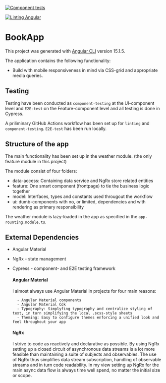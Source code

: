 [![Component tests](https://github.com/bjartejensen/book-app/actions/workflows/component-tests.yml/badge.svg)](https://github.com/bjartejensen/book-app/actions/workflows/component-tests.yml)

[![Linting Angular](https://github.com/bjartejensen/book-app/actions/workflows/linting.yml/badge.svg)](https://github.com/bjartejensen/book-app/actions/workflows/linting.yml)

# BookApp

This project was generated with [Angular CLI](https://github.com/angular/angular-cli) version 15.1.5.

The application contains the following functionality:

- Build with mobile responsiveness in mind via CSS-grid and appropriate media queries.

## Testing

Testing have been conducted as `component-testing` at the UI-component level and `E2E-test` on the Feature-component level and all testing is done in Cypress.

A priliminary GitHub Actions workflow has been set up for `linting` and `component-testing`. `E2E-test` has been run locally.

## Structure of the app

The main functionality has been set up in the weather module. (the only feature module in this project)

The module consist of four folders:

- data-access: Containing data service and NgRx store related entities
- feature: One smart component (frontpage) to tie the business logic together
- model: Interfaces, types and constants used througout the workflow
- ui: dumb-components with no, or limited, dependencies and with rendering as primary responsibility

The weather module is lazy-loaded in the app as specified in the `app-rounting.module.ts`.

## External Dependencies

- Angular Material

- NgRx - state management

- Cypress - component- and E2E testing framework

  #### Angular Material

  I almost always use Angular Material in projects for four main reasons:

        - Angular Material components
        - Angular Material Cdk
        - Typography: Simplyfing typography and centralize styling of text, in turn simplifying the local .scss-style sheets
        - Theming: Easy to configure themes enforcing a unified look and feel throughout your app

  #### NgRx

  I strive to code as reactively and declarative as possible. By using NgRx setting up a closed circuit of asynchronous data streams is a lot more feasible than maintaining a suite of subjects and observables. The use of NgRx thus simplifies data stream subscription, handling of observable streams and in turn code readability. In my view setting up NgRx for the main async data flow is always time well spend, no matter the initial size or scope.
